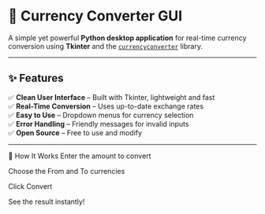 # 💱 Currency Converter GUI

A simple yet powerful **Python desktop application** for real-time currency conversion using **Tkinter** and the [`currencyconverter`](https://pypi.org/project/currencyconverter/) library.

---

## ✨ Features

✅ **Clean User Interface** – Built with Tkinter, lightweight and fast  
✅ **Real-Time Conversion** – Uses up-to-date exchange rates  
✅ **Easy to Use** – Dropdown menus for currency selection  
✅ **Error Handling** – Friendly messages for invalid inputs  
✅ **Open Source** – Free to use and modify  


---

🚀 How It Works
Enter the amount to convert

Choose the From and To currencies

Click Convert

See the result instantly!

